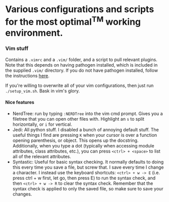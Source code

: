 # Various configurations and scripts for the most optimal<sup>TM</sup> working environment.
### Vim stuff
Contains a `.vimrc` and a `.vim/` folder, and a script to pull relevant plugins.
Note that this depends on having pathogen installed, which is included in the supplied `.vim/` directory.
If you do not have pathogen installed, follow the instructions [here](https://github.com/tpope/vim-pathogen).

If you're willing to overwrite all of your vim configurations, then just run `./setup_vim.sh`.
Bask in vim's glory.

#### Nice features

- NerdTree: run by typing `:NERDTree` into the vim cmd prompt. Gives you a filetree that you can open other
    files with. Highlight an `s` to split horizontally, or `i` for vertical.
- Jedi: All python stuff. I disabled a bunch of annoying default stuff. The useful things I find are pressing `K` 
    when your cursor is over a function opening parenthesis, or object. This opens up the docstring. 
    Additionally, when you type a dot (typically when accessing module attributes, class attributes, etc.),
    you can press `<ctrl> + <space>` to list all of the relevant attributes.
- Syntastic: Useful for basic syntax checking. It normally defaults to doing this every time you save a file,
    but screw that. I save every time I change a character. I instead use the keyboard shortcuts:
    `<ctrl> + w -> E` (i.e. press ctrl + w first, let go, then press E) to run the syntax check, and then
    `<ctrl> + w -> R` to clear the syntax check. Remember that the syntax check is applied to only the saved
    file, so make sure to save your changes.
